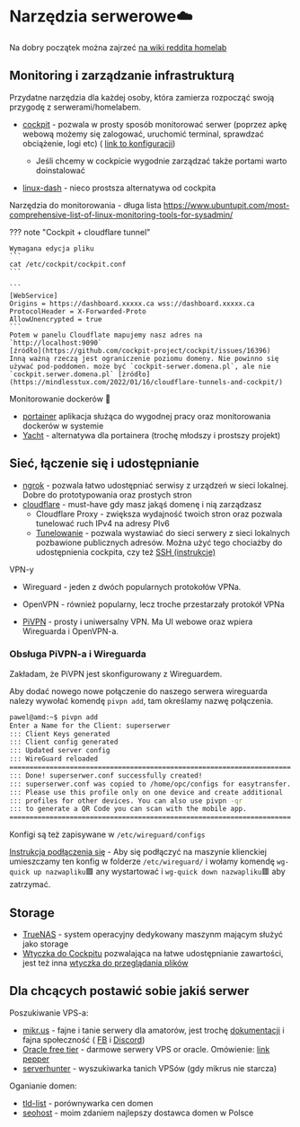 # Narzędzia serwerowe☁️

Na dobry początek można zajrzeć [na wiki reddita homelab](https://www.reddit.com/r/homelab/wiki/introduction/)

## Monitoring i zarządzanie infrastrukturą

Przydatne narzędzia dla każdej osoby, która zamierza rozpocząć swoją przygodę z serwerami/homelabem.

- [cockpit](https://cockpit-project.org/) - pozwala w prosty sposób monitorować serwer (poprzez apkę webową możemy się zalogować, uruchomić terminal, sprawdzać obciążenie, logi etc) ( [link to konfiguracji](https://cockpit-project.org/guide/latest/cockpit.conf.5))

  - Jeśli chcemy w cockpicie wygodnie zarządzać także portami warto doinstalować

- [linux-dash](https://afaqurk.github.io/linux-dash/#/system-status) - nieco prostsza alternatywa od cockpita

Narzędzia do monitorowania - długa lista <https://www.ubuntupit.com/most-comprehensive-list-of-linux-monitoring-tools-for-sysadmin/>

??? note "Cockpit + cloudflare tunnel"

    Wymagana edycja pliku
    ```
    cat /etc/cockpit/cockpit.conf
    ```

    ```
    [WebService]
    Origins = https://dashboard.xxxxx.ca wss://dashboard.xxxxx.ca
    ProtocolHeader = X-Forwarded-Proto
    AllowUnencrypted = true
    ```
    Potem w panelu Cloudflate mapujemy nasz adres na `http://localhost:9090`
    [źródło](https://github.com/cockpit-project/cockpit/issues/16396)
    Inną ważną rzeczą jest ograniczenie poziomu domeny. Nie powinno się używać pod-poddomen. może być `cockpit-serwer.domena.pl`, ale nie `cockpit.serwer.domena.pl` [żródło](https://mindlesstux.com/2022/01/16/cloudflare-tunnels-and-cockpit/)

Monitorowanie dockerów 🐋

- [portainer](https://www.portainer.io/) aplikacja służąca do wygodnej pracy oraz monitorowania dockerów w systemie
- [Yacht](https://yacht.sh/) - alternatywa dla portainera (trochę młodszy i prostszy projekt)

## Sieć, łączenie się i udostępnianie

- [ngrok](https://ngrok.com/) - pozwala łatwo udostępniać serwisy z urządzeń w sieci lokalnej. Dobre do prototypowania oraz prostych stron
- [cloudflare](https://dash.cloudflare.com/) - must-have gdy masz jakąś domenę i nią zarządzasz
  - Cloudflare Proxy - zwiększa wydajność twoich stron oraz pozwala tunelować ruch IPv4 na adresy PIv6
  - [Tunelowanie](https://developers.cloudflare.com/cloudflare-one/connections/connect-apps/install-and-setup/tunnel-guide/) - pozwala wystawiać do sieci serwery z sieci lokalnych pozbawione publicznych adresów. Można użyć tego chociażby do udostępnienia cockpita, czy też [SSH (instrukcje)](https://developers.cloudflare.com/cloudflare-one/connections/connect-apps/use-cases/ssh/#connect-to-ssh-server-with-cloudflared-access)

VPN-y

- Wireguard - jeden z dwóch popularnych protokołów VPNa.
- OpenVPN - również popularny, lecz troche przestarzały protokół VPNa

- [PiVPN](https://www.pivpn.io/) - prosty i uniwersalny VPN. Ma UI webowe oraz wpiera Wireguarda i OpenVPN-a.

### Obsługa PiVPN-a i Wireguarda

Zakładam, że PiVPN jest skonfigurowany z Wireguardem.

Aby dodać nowego nowe połączenie do naszego serwera wireguarda nalezy wywołać komendę `pivpn add`, tam określamy nazwę połączenia.

```bash
pawel@amd:~$ pivpn add
Enter a Name for the Client: superserwer
::: Client Keys generated
::: Client config generated
::: Updated server config
::: WireGuard reloaded
======================================================================
::: Done! superserwer.conf successfully created!
::: superserwer.conf was copied to /home/opc/configs for easytransfer.
::: Please use this profile only on one device and create additional
::: profiles for other devices. You can also use pivpn -qr
::: to generate a QR Code you can scan with the mobile app.
======================================================================
```

Konfigi są też zapisywane w `/etc/wireguard/configs`

[Instrukcja podłączenia się](https://docs.pivpn.io/wireguard/) - Aby się podłączyć na maszynie klienckiej umieszczamy ten konfig w folderze `/etc/wireguard/` i wołamy komendę `wg-quick up nazwapliku`🟩 any wystartować i `wg-quick down nazwapliku`🟥 aby zatrzymać.

## Storage

- [TrueNAS](https://www.truenas.com/) - system operacyjny dedykowany maszynm mającym służyć jako storage
- [Wtyczka do Cockpitu](https://github.com/45Drives/cockpit-file-sharing) pozwalająca na łatwe udostępnianie zawartości, jest też inna [wtyczka do przeglądania plików](https://github.com/45Drives/cockpit-navigator)

## Dla chcących postawić sobie jakiś serwer

Poszukiwanie VPS-a:

- [mikr.us](https://mikr.us/) - fajne i tanie serwery dla amatorów, jest trochę [dokumentacji](https://www.notion.so/MIKR-US-Don-t-Panic-5c3bdde2e0b545e7866524fc117446c3) i fajna społeczność ( [FB](https://www.facebook.com/groups/mikrusy) i [Discord](https://discord.gg/hFcqJGkppq))
- [Oracle free tier](https://www.oracle.com/pl/cloud/free/) - darmowe serwery VPS or oracle. Omówienie: [link pepper](https://www.pepper.pl/promocje/oracle-cloud-free-tier-darmowe-vpsy-z-ipv4-459055)
- [serverhunter](https://www.serverhunter.com/) - wyszukiwarka tanich VPSów (gdy mikrus nie starcza)

Oganianie domen:

- [tld-list](https://tld-list.com/) - porównywarka cen domen
- [seohost](https://seohost.pl/) - moim zdaniem najlepszy dostawca domen w Polsce
